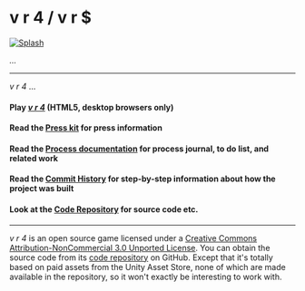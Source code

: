 # v r 4 / v r $

[![Splash]()]()

*...*

---

*v r 4* ...

#### Play [*v r 4*](https://pippinbarr.github.io/v-r-4) (HTML5, desktop browsers only)
#### Read the [Press kit](https://pippinbarr.github.io/v-r-4/press/) for press information
#### Read the [Process documentation](https://pippinbarr.github.io/v-r-4/process/) for process journal, to do list, and related work
#### Read the [Commit History](https://github.com/pippinbarr/v-r-4/commits/main) for step-by-step information about how the project was built
#### Look at the [Code Repository](https://github.com/pippinbarr/v-r-4) for source code etc.

---

*v r 4* is an open source game licensed under a [Creative Commons Attribution-NonCommercial 3.0 Unported License](http://creativecommons.org/licenses/by-nc/3.0/). You can obtain the source code from its [code repository](https://github.com/pippinbarr/v-r-4) on GitHub. Except that it's totally based on paid assets from the Unity Asset Store, none of which are made available in the repository, so it won't exactly be interesting to work with.

